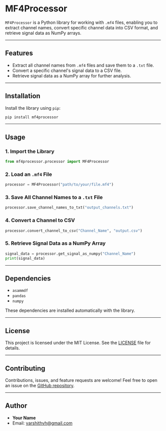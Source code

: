 # **MF4Processor**

`MF4Processor` is a Python library for working with `.mf4` files, enabling you to extract channel names, convert specific channel data into CSV format, and retrieve signal data as NumPy arrays.

---

## **Features**
- Extract all channel names from `.mf4` files and save them to a `.txt` file.
- Convert a specific channel's signal data to a CSV file.
- Retrieve signal data as a NumPy array for further analysis.

---

## **Installation**

Install the library using `pip`:

```bash
pip install mf4processor
```

---

## **Usage**

### **1. Import the Library**

```python
from mf4processor.processor import MF4Processor
```

### **2. Load an `.mf4` File**

```python
processor = MF4Processor("path/to/your/file.mf4")
```

### **3. Save All Channel Names to a `.txt` File**

```python
processor.save_channel_names_to_txt("output_channels.txt")
```

### **4. Convert a Channel to CSV**

```python
processor.convert_channel_to_csv("Channel_Name", "output.csv")
```

### **5. Retrieve Signal Data as a NumPy Array**

```python
signal_data = processor.get_signal_as_numpy("Channel_Name")
print(signal_data)
```

---

## **Dependencies**

- `asammdf`
- `pandas`
- `numpy`

These dependencies are installed automatically with the library.

---

## **License**

This project is licensed under the MIT License. See the [LICENSE](LICENSE) file for details.

---

## **Contributing**

Contributions, issues, and feature requests are welcome! Feel free to open an issue on the [GitHub repository](https://github.com/varshithvhegde/mf4processor).

---

## **Author**

- **Your Name**
- Email: varshithvh@gmail.com


